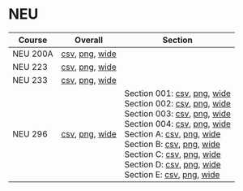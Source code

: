 # NEU

| Course | Overall | Section |
| ------ | ------- | ------- |
| NEU 200A | [csv](https://github.com/UCSD-Historical-Enrollment-Data/2023Fall/blob/main/overall/NEU%20200A.csv), [png](https://raw.githubusercontent.com/UCSD-Historical-Enrollment-Data/2023Fall/main/plot_overall/NEU%20200A.png), [wide](https://raw.githubusercontent.com/UCSD-Historical-Enrollment-Data/2023Fall/main/plot_overall_wide/NEU%20200A.png) |  |
| NEU 223 | [csv](https://github.com/UCSD-Historical-Enrollment-Data/2023Fall/blob/main/overall/NEU%20223.csv), [png](https://raw.githubusercontent.com/UCSD-Historical-Enrollment-Data/2023Fall/main/plot_overall/NEU%20223.png), [wide](https://raw.githubusercontent.com/UCSD-Historical-Enrollment-Data/2023Fall/main/plot_overall_wide/NEU%20223.png) |  |
| NEU 233 | [csv](https://github.com/UCSD-Historical-Enrollment-Data/2023Fall/blob/main/overall/NEU%20233.csv), [png](https://raw.githubusercontent.com/UCSD-Historical-Enrollment-Data/2023Fall/main/plot_overall/NEU%20233.png), [wide](https://raw.githubusercontent.com/UCSD-Historical-Enrollment-Data/2023Fall/main/plot_overall_wide/NEU%20233.png) |  |
| NEU 296 | [csv](https://github.com/UCSD-Historical-Enrollment-Data/2023Fall/blob/main/overall/NEU%20296.csv), [png](https://raw.githubusercontent.com/UCSD-Historical-Enrollment-Data/2023Fall/main/plot_overall/NEU%20296.png), [wide](https://raw.githubusercontent.com/UCSD-Historical-Enrollment-Data/2023Fall/main/plot_overall_wide/NEU%20296.png) | Section 001: [csv](https://github.com/UCSD-Historical-Enrollment-Data/2023Fall/blob/main/section/NEU%20296_001.csv), [png](https://raw.githubusercontent.com/UCSD-Historical-Enrollment-Data/2023Fall/main/plot_section/NEU%20296_001.png), [wide](https://raw.githubusercontent.com/UCSD-Historical-Enrollment-Data/2023Fall/main/plot_section_wide/NEU%20296_001.png)<br>Section 002: [csv](https://github.com/UCSD-Historical-Enrollment-Data/2023Fall/blob/main/section/NEU%20296_002.csv), [png](https://raw.githubusercontent.com/UCSD-Historical-Enrollment-Data/2023Fall/main/plot_section/NEU%20296_002.png), [wide](https://raw.githubusercontent.com/UCSD-Historical-Enrollment-Data/2023Fall/main/plot_section_wide/NEU%20296_002.png)<br>Section 003: [csv](https://github.com/UCSD-Historical-Enrollment-Data/2023Fall/blob/main/section/NEU%20296_003.csv), [png](https://raw.githubusercontent.com/UCSD-Historical-Enrollment-Data/2023Fall/main/plot_section/NEU%20296_003.png), [wide](https://raw.githubusercontent.com/UCSD-Historical-Enrollment-Data/2023Fall/main/plot_section_wide/NEU%20296_003.png)<br>Section 004: [csv](https://github.com/UCSD-Historical-Enrollment-Data/2023Fall/blob/main/section/NEU%20296_004.csv), [png](https://raw.githubusercontent.com/UCSD-Historical-Enrollment-Data/2023Fall/main/plot_section/NEU%20296_004.png), [wide](https://raw.githubusercontent.com/UCSD-Historical-Enrollment-Data/2023Fall/main/plot_section_wide/NEU%20296_004.png)<br>Section A: [csv](https://github.com/UCSD-Historical-Enrollment-Data/2023Fall/blob/main/section/NEU%20296_A.csv), [png](https://raw.githubusercontent.com/UCSD-Historical-Enrollment-Data/2023Fall/main/plot_section/NEU%20296_A.png), [wide](https://raw.githubusercontent.com/UCSD-Historical-Enrollment-Data/2023Fall/main/plot_section_wide/NEU%20296_A.png)<br>Section B: [csv](https://github.com/UCSD-Historical-Enrollment-Data/2023Fall/blob/main/section/NEU%20296_B.csv), [png](https://raw.githubusercontent.com/UCSD-Historical-Enrollment-Data/2023Fall/main/plot_section/NEU%20296_B.png), [wide](https://raw.githubusercontent.com/UCSD-Historical-Enrollment-Data/2023Fall/main/plot_section_wide/NEU%20296_B.png)<br>Section C: [csv](https://github.com/UCSD-Historical-Enrollment-Data/2023Fall/blob/main/section/NEU%20296_C.csv), [png](https://raw.githubusercontent.com/UCSD-Historical-Enrollment-Data/2023Fall/main/plot_section/NEU%20296_C.png), [wide](https://raw.githubusercontent.com/UCSD-Historical-Enrollment-Data/2023Fall/main/plot_section_wide/NEU%20296_C.png)<br>Section D: [csv](https://github.com/UCSD-Historical-Enrollment-Data/2023Fall/blob/main/section/NEU%20296_D.csv), [png](https://raw.githubusercontent.com/UCSD-Historical-Enrollment-Data/2023Fall/main/plot_section/NEU%20296_D.png), [wide](https://raw.githubusercontent.com/UCSD-Historical-Enrollment-Data/2023Fall/main/plot_section_wide/NEU%20296_D.png)<br>Section E: [csv](https://github.com/UCSD-Historical-Enrollment-Data/2023Fall/blob/main/section/NEU%20296_E.csv), [png](https://raw.githubusercontent.com/UCSD-Historical-Enrollment-Data/2023Fall/main/plot_section/NEU%20296_E.png), [wide](https://raw.githubusercontent.com/UCSD-Historical-Enrollment-Data/2023Fall/main/plot_section_wide/NEU%20296_E.png) |

